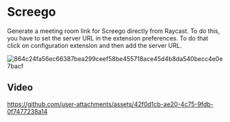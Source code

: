 # Screego

Generate a meeting room link for Screego directly from Raycast.
To do this, you have to set the server URL in the extension preferences.
To do that click on configuration extension and then add the server URL.

![864c24fa56ec66387bea299ceef58be455718ace45d4b8da540becc4e0e7bacf](https://github.com/user-attachments/assets/e56369b1-e8ff-47b7-bc37-794277c6b8d1)


## Video
https://github.com/user-attachments/assets/42f0d1cb-ae20-4c75-9fdb-0f7477238a14

